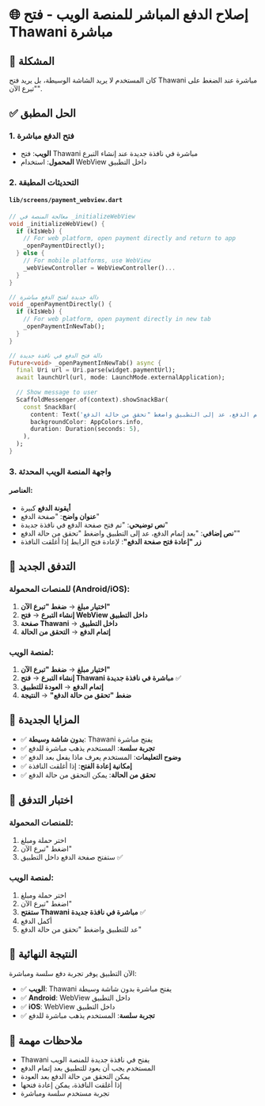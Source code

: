 # 🌐 إصلاح الدفع المباشر للمنصة الويب - فتح Thawani مباشرة

## 🎯 المشكلة
كان المستخدم لا يريد الشاشة الوسيطة، بل يريد فتح Thawani مباشرة عند الضغط على "تبرع الآن".

## ✅ الحل المطبق

### 1. **فتح الدفع مباشرة**
- **الويب**: فتح Thawani مباشرة في نافذة جديدة عند إنشاء التبرع
- **المحمول**: استخدام WebView داخل التطبيق

### 2. **التحديثات المطبقة**

#### `lib/screens/payment_webview.dart`
```dart
// معالجة المنصة في _initializeWebView
void _initializeWebView() {
  if (kIsWeb) {
    // For web platform, open payment directly and return to app
    _openPaymentDirectly();
  } else {
    // For mobile platforms, use WebView
    _webViewController = WebViewController()...
  }
}

// دالة جديدة لفتح الدفع مباشرة
void _openPaymentDirectly() {
  if (kIsWeb) {
    // For web platform, open payment directly in new tab
    _openPaymentInNewTab();
  }
}

// دالة فتح الدفع في نافذة جديدة
Future<void> _openPaymentInNewTab() async {
  final Uri url = Uri.parse(widget.paymentUrl);
  await launchUrl(url, mode: LaunchMode.externalApplication);
  
  // Show message to user
  ScaffoldMessenger.of(context).showSnackBar(
    const SnackBar(
      content: Text('تم فتح صفحة الدفع في نافذة جديدة. بعد إتمام الدفع، عد إلى التطبيق واضغط "تحقق من حالة الدفع"'),
      backgroundColor: AppColors.info,
      duration: Duration(seconds: 5),
    ),
  );
}
```

### 3. **واجهة المنصة الويب المحدثة**

#### العناصر:
- **أيقونة الدفع** كبيرة
- **عنوان واضح**: "صفحة الدفع"
- **نص توضيحي**: "تم فتح صفحة الدفع في نافذة جديدة"
- **نص إضافي**: "بعد إتمام الدفع، عد إلى التطبيق واضغط "تحقق من حالة الدفع""
- **زر "إعادة فتح صفحة الدفع"**: لإعادة فتح الرابط إذا أغلقت النافذة

## 🚀 التدفق الجديد

### للمنصات المحمولة (Android/iOS):
1. **اختيار مبلغ** → **ضغط "تبرع الآن"**
2. **إنشاء التبرع** → **فتح WebView داخل التطبيق**
3. **صفحة Thawani** → **داخل التطبيق**
4. **إتمام الدفع** → **التحقق من الحالة**

### لمنصة الويب:
1. **اختيار مبلغ** → **ضغط "تبرع الآن"**
2. **إنشاء التبرع** → **فتح Thawani مباشرة في نافذة جديدة** ✅
3. **إتمام الدفع** → **العودة للتطبيق**
4. **ضغط "تحقق من حالة الدفع"** → **النتيجة**

## 📱 المزايا الجديدة

- ✅ **بدون شاشة وسيطة**: Thawani يفتح مباشرة
- ✅ **تجربة سلسة**: المستخدم يذهب مباشرة للدفع
- ✅ **وضوح التعليمات**: المستخدم يعرف ماذا يفعل بعد الدفع
- ✅ **إمكانية إعادة الفتح**: إذا أغلقت النافذة
- ✅ **تحقق من الحالة**: يمكن التحقق من حالة الدفع

## 🧪 اختبار التدفق

### للمنصات المحمولة:
1. اختر حملة ومبلغ
2. اضغط "تبرع الآن"
3. ستفتح صفحة الدفع داخل التطبيق ✅

### لمنصة الويب:
1. اختر حملة ومبلغ
2. اضغط "تبرع الآن"
3. **ستفتح Thawani مباشرة في نافذة جديدة** ✅
4. أكمل الدفع
5. عد للتطبيق واضغط "تحقق من حالة الدفع"

## 🎯 النتيجة النهائية

الآن التطبيق يوفر تجربة دفع سلسة ومباشرة:
- ✅ **الويب**: Thawani يفتح مباشرة بدون شاشة وسيطة
- ✅ **Android**: WebView داخل التطبيق
- ✅ **iOS**: WebView داخل التطبيق
- ✅ **تجربة سلسة**: المستخدم يذهب مباشرة للدفع

## 📝 ملاحظات مهمة

- Thawani يفتح في نافذة جديدة للمنصة الويب
- المستخدم يجب أن يعود للتطبيق بعد إتمام الدفع
- يمكن التحقق من حالة الدفع بعد العودة
- إذا أغلقت النافذة، يمكن إعادة فتحها
- تجربة مستخدم سلسة ومباشرة
